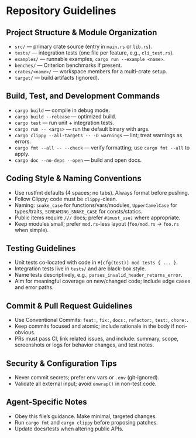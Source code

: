 # Repository Guidelines

## Project Structure & Module Organization
- `src/` — primary crate source (entry in `main.rs` or `lib.rs`).
- `tests/` — integration tests (one file per feature, e.g., `cli_test.rs`).
- `examples/` — runnable examples, `cargo run --example <name>`.
- `benches/` — Criterion benchmarks if present.
- `crates/<name>/` — workspace members for a multi-crate setup.
- `target/` — build artifacts (ignored).

## Build, Test, and Development Commands
- `cargo build` — compile in debug mode.
- `cargo build --release` — optimized build.
- `cargo test` — run unit + integration tests.
- `cargo run -- <args>` — run the default binary with args.
- `cargo clippy --all-targets -- -D warnings` — lint; treat warnings as errors.
- `cargo fmt --all -- --check` — verify formatting; use `cargo fmt --all` to apply.
- `cargo doc --no-deps --open` — build and open docs.

## Coding Style & Naming Conventions
- Use rustfmt defaults (4 spaces; no tabs). Always format before pushing.
- Follow Clippy; code must be `clippy`-clean.
- Naming: `snake_case` for functions/vars/modules, `UpperCamelCase` for types/traits, `SCREAMING_SNAKE_CASE` for consts/statics.
- Public items require `///` docs; prefer `#[must_use]` where appropriate.
- Keep modules small; prefer `mod.rs`-less layout (`foo/mod.rs` → `foo.rs` when simple).

## Testing Guidelines
- Unit tests co-located with code in `#[cfg(test)] mod tests { ... }`.
- Integration tests live in `tests/` and are black-box style.
- Name tests descriptively, e.g., `parses_invalid_header_returns_error`.
- Aim for meaningful coverage on new/changed code; include edge cases and error paths.

## Commit & Pull Request Guidelines
- Use Conventional Commits: `feat:`, `fix:`, `docs:`, `refactor:`, `test:`, `chore:`.
- Keep commits focused and atomic; include rationale in the body if non-obvious.
- PRs must pass CI, link related issues, and include: summary, scope, screenshots or logs for behavior changes, and test notes.

## Security & Configuration Tips
- Never commit secrets; prefer env vars or `.env` (git-ignored).
- Validate all external input; avoid `unwrap()` in non-test code.

## Agent-Specific Notes
- Obey this file’s guidance. Make minimal, targeted changes.
- Run `cargo fmt` and `cargo clippy` before proposing patches.
- Update docs/tests when altering public APIs.
